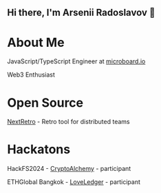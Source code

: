## Hi there, I'm Arsenii Radoslavov 👋

# About Me
JavaScript/TypeScript Engineer at [microboard.io](https://github.com/hyperboard/)

Web3 Enthusiast

# Open Source
[NextRetro](https://github.com/susemaa/next_retro) - Retro tool for distributed teams

# Hackatons
HackFS2024 - [CryptoAlchemy](https://github.com/rogovenko/CryptoAlchemy) - participant

ETHGlobal Bangkok - [LoveLedger](https://github.com/Egv2/LoveLedger-v1) - participant

<!--
**susemaa/susemaa** is a ✨ _special_ ✨ repository because its `README.md` (this file) appears on your GitHub profile.

Here are some ideas to get you started:

- 🔭 I’m currently working on ...
- 🌱 I’m currently learning ...
- 👯 I’m looking to collaborate on ...
- 🤔 I’m looking for help with ...
- 💬 Ask me about ...
- 📫 How to reach me: ...
- 😄 Pronouns: ...
- ⚡ Fun fact: ...
-->
